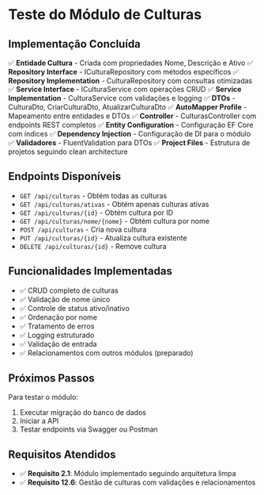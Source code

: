 # Teste do Módulo de Culturas

## Implementação Concluída

✅ **Entidade Cultura** - Criada com propriedades Nome, Descrição e Ativo
✅ **Repository Interface** - ICulturaRepository com métodos específicos
✅ **Repository Implementation** - CulturaRepository com consultas otimizadas
✅ **Service Interface** - ICulturaService com operações CRUD
✅ **Service Implementation** - CulturaService com validações e logging
✅ **DTOs** - CulturaDto, CriarCulturaDto, AtualizarCulturaDto
✅ **AutoMapper Profile** - Mapeamento entre entidades e DTOs
✅ **Controller** - CulturasController com endpoints REST completos
✅ **Entity Configuration** - Configuração EF Core com índices
✅ **Dependency Injection** - Configuração de DI para o módulo
✅ **Validadores** - FluentValidation para DTOs
✅ **Project Files** - Estrutura de projetos seguindo clean architecture

## Endpoints Disponíveis

- `GET /api/culturas` - Obtém todas as culturas
- `GET /api/culturas/ativas` - Obtém apenas culturas ativas
- `GET /api/culturas/{id}` - Obtém cultura por ID
- `GET /api/culturas/nome/{nome}` - Obtém cultura por nome
- `POST /api/culturas` - Cria nova cultura
- `PUT /api/culturas/{id}` - Atualiza cultura existente
- `DELETE /api/culturas/{id}` - Remove cultura

## Funcionalidades Implementadas

- ✅ CRUD completo de culturas
- ✅ Validação de nome único
- ✅ Controle de status ativo/inativo
- ✅ Ordenação por nome
- ✅ Tratamento de erros
- ✅ Logging estruturado
- ✅ Validação de entrada
- ✅ Relacionamentos com outros módulos (preparado)

## Próximos Passos

Para testar o módulo:
1. Executar migração do banco de dados
2. Iniciar a API
3. Testar endpoints via Swagger ou Postman

## Requisitos Atendidos

- ✅ **Requisito 2.1**: Módulo implementado seguindo arquitetura limpa
- ✅ **Requisito 12.6**: Gestão de culturas com validações e relacionamentos